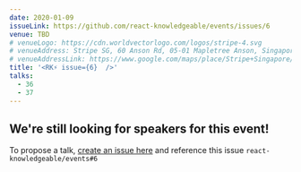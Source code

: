 ```yaml
---
date: 2020-01-09
issueLink: https://github.com/react-knowledgeable/events/issues/6
venue: TBD
# venueLogo: https://cdn.worldvectorlogo.com/logos/stripe-4.svg
# venueAddress: Stripe SG, 60 Anson Rd, 05-01 Mapletree Anson, Singapore 079914
# venueAddressLink: https://www.google.com/maps/place/Stripe+Singapore/@1.274935,103.8431229,17z/data=!3m1!4b1!4m5!3m4!1s0x31da1913a4dcc0ff:0x984d01363a72b9a7!8m2!3d1.274935!4d103.8453116
title: '<RK⚡️ issue={6}  />'
talks: 
  - 36
  - 37
---
```


## We're still looking for speakers for this event!

To propose a talk, [create an issue here](https://github.com/react-knowledgeable/talks/issues) and reference this issue `react-knowledgeable/events#6`

